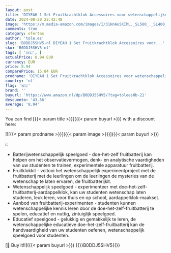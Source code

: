 ```yaml
---
layout: post
title: 'DIYEAH 1 Set Fruitkrachtklok Accessoires voor wetenschappelijke experimenten fruit batterij speelgoed klok kit natuurkunde experiment kits educatieve fruitbatterijset student aanbod zink'
date: 2024-08-20 22:42:48
image: 'https://m.media-amazon.com/images/I/31HnAu5KIhL._SL500_._SL400_.jpg'
comments: true
category: ofertas
author: 'tole.es'
slug: 'B0DDJ5SHV5-nl DIYEAH 1 Set Fruitkrachtklok Accessoires voor...'
sku: 'B0DDJ5SHV5-nl'
tags: [ '🇳🇱', ]
actualPrice: 8.94 EUR
currency: EUR
price: 8.94
comparePrice: 15.84 EUR
prodname: 'DIYEAH 1 Set Fruitkrachtklok Accessoires voor wetenschappelijke experimenten fruit batterij speelgoed klok kit natuurkunde experiment kits educatieve fruitbatterijset student aanbod zink'
country: 'nl'
flag: '🇳🇱'
brand: ''
buyurl: 'https://www.amazon.nl/dp/B0DDJ5SHV5/?tag=tolees0b-21'
descuento: '43.56'
average: '8.94'
---
```


You can find [{{< param title >}}]({{< param buyurl >}}) with a discount here:

[![{{< param prodname >}}]({{< param image >}})]({{< param buyurl >}})

ℹ️:

- Batterijwetenschappelijk speelgoed - doe-het-zelf fruitbatterij kan helpen om het observatievermogen, denk- en analytische vaardigheden van uw studenten te trainen, experimentele apparatuur fruitbatterij.
- Fruitklokkit - voltooi het wetenschappelijk experimentproject met de fruitbatterij met de leerlingen om de leerlingen de mysteries van de wetenschap te laten ervaren, de fruitbatterijkit.
- Wetenschappelijk speelgoed - experimenteer met doe-het-zelf-fruitbatterij-aardappelklok, kan uw studenten wetenschap laten studeren, leuk leren, voor thuis en op school, aardappelklok-maakset.
- Aanbod van fruitbatterij-experimenten - studenten kunnen wetenschappelijke kennis leren door de doe-het-zelf-fruitbatterij te spelen, educatief en nuttig, zintuiglijk speelgoed.
- Educatief speelgoed - gelukkig en gemakkelijk te leren, de wetenschappelijke educatieve doe-het-zelf-fruitbatterij kan de handvaardigheid van uw studenten oefenen, wetenschappelijk speelgoed voor studenten.

[🛒 Buy it!!]({{< param buyurl >}})
{{<world>}}B0DDJ5SHV5{{</world>}}
